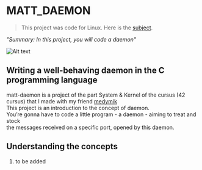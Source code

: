# MATT_DAEMON

> This project was code for Linux. Here is the [subject][1].
>

*"Summary: In this project, you will code a daemon"*

![Alt text](https://github.com/Pyt45/matt-daemon/blob/feature/handle-daemon-process/assets/matt-daemon.png)

## Writing a well-behaving daemon in the C programming language
matt-daemon is a project of the part System & Kernel of the cursus (42 cursus) that I made with my friend [medymik][2]<br/>
This project is an introduction to the concept of daemon.<br/>
You’re gonna have to code a little program - a daemon - aiming to treat and stock<br/>
the messages received on a specific port, opened by this daemon.<br/>

## Understanding the concepts
1. to be added

[1]: https://github.com/Pyt45/matt-daemon/blob/feature/handle-daemon-process/assets/matt-daemon.pdf
[2]: https://github.com/medymik